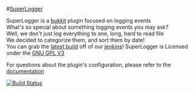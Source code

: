 #[SuperLogger](https://dev.bukkit.org/)

SuperLogger is a [bukkit](http://bukkit.org/) plugin focused on logging events  
What's so special about something logging events you may ask?  
Well, we don't just log everything to one, long, hard to read file  
We decided to categorize them, and sort them by date!  
You can grab the [latest build](https://ci.notoriousdev.com/job/SuperLogger/lastSuccessfulBuild/) off of our [jenkins](http://ci.notoriousdev.com/job/SuperLogger/)!
SuperLogger is Licensed under the [GNU GPL V3](http://www.gnu.org/licenses/gpl.txt)

For questions about the plugin's configuration, please refer to the [documentation](https://github.com/zack6849/SuperLogger/wiki)

[![Build Status](https://ci.notoriousdev.com/job/SuperLogger/badge/icon)](https://ci.notoriousdev.com/job/SuperLogger/)